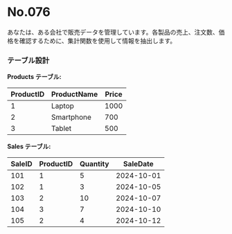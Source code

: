 # No.076

あなたは、ある会社で販売データを管理しています。各製品の売上、注文数、価格を確認するために、集計関数を使用して情報を抽出します。

### テーブル設計

**Products テーブル:**

| ProductID | ProductName | Price  |
|-----------|-------------|--------|
| 1         | Laptop      | 1000   |
| 2         | Smartphone  | 700    |
| 3         | Tablet      | 500    |

**Sales テーブル:**

| SaleID | ProductID | Quantity | SaleDate   |
|--------|-----------|----------|------------|
| 101    | 1         | 5        | 2024-10-01 |
| 102    | 1         | 3        | 2024-10-05 |
| 103    | 2         | 10       | 2024-10-07 |
| 104    | 3         | 7        | 2024-10-10 |
| 105    | 2         | 4        | 2024-10-12 |
